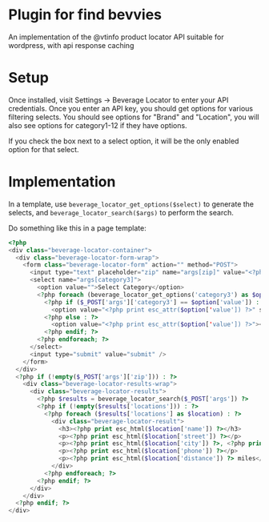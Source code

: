 # Plugin for find bevvies
An implementation of the @vtinfo product locator API suitable for wordpress, with api response caching

# Setup
Once installed, visit Settings -> Beverage Locator to enter your API credentials. Once you enter an API key, you should get options for various filtering selects. You should see options for "Brand" and "Location", you will also see options for category1-12 if they have options.

If you check the box next to a select option, it will be the only enabled option for that select.

# Implementation
In a template, use ```beverage_locator_get_options($select)``` to generate the selects, and ```beverage_locator_search($args)``` to perform the search.

Do something like this in a page template:

```php
<?php
<div class="beverage-locator-container">
  <div class="beverage-locator-form-wrap">
    <form class="beverage-locator-form" action="" method="POST">
      <input type="text" placeholder="zip" name="args[zip]" value="<?php echo esc_attr($_POST['args']['zip']) ?>" />
      <select name="args[category3]">
        <option value="">Select Category</option>
        <?php foreach (beverage_locator_get_options('category3') as $option) : ?>
          <?php if ($_POST['args']['category3'] == $option['value']) : ?>
            <option value="<?php print esc_attr($option['value']) ?>" selected><?php print esc_html($option['label']) ?></option>
          <?php else : ?>
            <option value="<?php print esc_attr($option['value']) ?>"><?php print esc_html($option['label']) ?></option>
          <?php endif; ?>
        <?php endforeach; ?>
      </select>
      <input type="submit" value="submit" />
    </form>
  </div>
  <?php if (!empty($_POST['args']['zip'])) : ?>
    <div class="beverage-locator-results-wrap">
      <div class="beverage-locator-results">
        <?php $results = beverage_locator_search($_POST['args']) ?>
        <?php if (!empty($results['locations'])) : ?>
          <?php foreach ($results['locations'] as $location) : ?>
            <div class="beverage-locator-result">
              <h3><?php print esc_html($location['name']) ?></h3>
              <p><?php print esc_html($location['street']) ?></p>
              <p><?php print esc_html($location['city']) ?>, <?php print esc_html($location['state']) ?> <?php print esc_html($location['zip']) ?></p>
              <p><?php print esc_html($location['phone']) ?></p>
              <p><?php print esc_html($location['distance']) ?> miles</p>
            </div>
          <?php endforeach; ?>
        <?php endif; ?>
      </div>
    </div>
  <?php endif; ?>
</div>
```
